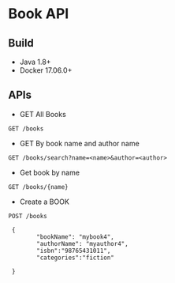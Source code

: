 # Book API 

## Build 

- Java 1.8+
- Docker 17.06.0+

## APIs

- GET All Books

```
GET /books

```

- GET By book name and author name

```text
GET /books/search?name=<name>&author=<author>
```

- Get book by name 

```text
GET /books/{name} 
```
- Create a BOOK 

```
POST /books

 {
        "bookName": "mybook4",
        "authorName": "myauthor4",
        "isbn":"98765431011",
        "categories":"fiction"
        
 }

```

